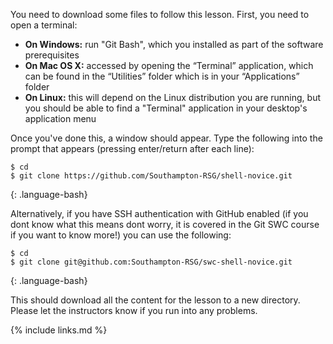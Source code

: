 

You need to download some files to follow this lesson. First, you need to open a terminal:

- **On Windows:** run "Git Bash", which you installed as part of the software prerequisites
- **On Mac OS X:** accessed by opening the “Terminal” application, which can be found in the “Utilities” folder which is in your “Applications” folder
- **On Linux:** this will depend on the Linux distribution you are running, but you should be able to find a "Terminal" application in your desktop's application menu

Once you've done this, a window should appear. Type the following into the prompt that appears (pressing enter/return after each line):

~~~
$ cd
$ git clone https://github.com/Southampton-RSG/shell-novice.git
~~~
{: .language-bash}

Alternatively, if you have SSH authentication with GitHub enabled (if you dont know what this means dont worry, it is covered in the Git SWC course if you want to know more!) you can use the following:

~~~
$ cd
$ git clone git@github.com:Southampton-RSG/swc-shell-novice.git
~~~
{: .language-bash}

This should download all the content for the lesson to a new directory.
Please let the instructors know if you run into any problems.

{% include links.md %}
